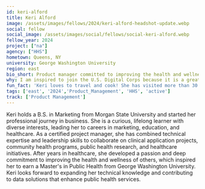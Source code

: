 ```yaml
---
id: keri-alford
title: Keri Alford
image: /assets/images/fellows/2024/keri-alford-headshot-update.webp
social: fellow
social_image: /assets/images/social/fellows/social-keri-alford.webp
fellow_year: 2024
project: ["na"]
agency: ["HHS"]
hometown: Queens, NY
university: George Washington University
region: east
bio_short: Product manager committed to improving the health and wellness of others
why: I am inspired to join the U.S. Digital Corps because it is a great opportunity to contribute to meaningful and impactful national projects. I am excited about using my public health education, healthcare experience, and product management skills. I also value the mentorship and community provided to Fellows and look forward to collaborating with this cohort while leveraging technology to better serve others.
fun_fact: 'Keri loves to travel and cook! She has visited more than 30 international destinations (and counting), which inspire her kitchen experiments with different cuisines.'
tags: ['east', '2024','Product_Management', 'HHS', 'active']
track: ['Product Management']
---
```


Keri holds a B.S. in Marketing from Morgan State University and started her professional journey in business. She is a curious, lifelong learner with diverse interests, leading her to careers in marketing, education, and healthcare. As a certified project manager, she has combined technical expertise and leadership skills to collaborate on clinical application projects, community health programs, public health research, and healthcare initiatives. After years in healthcare, she developed a passion and deep commitment to improving the health and wellness of others, which inspired her to earn a Master's in Public Health from George Washington University. Keri looks forward to expanding her technical knowledge and contributing to data solutions that enhance public health services.  
